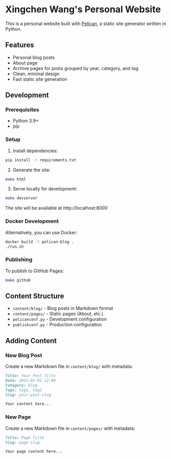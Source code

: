 # Xingchen Wang's Personal Website

This is a personal website built with [Pelican](https://getpelican.com/), a static site generator written in Python.

## Features

- Personal blog posts
- About page
- Archive pages for posts grouped by year, category, and tag
- Clean, minimal design
- Fast static site generation

## Development

### Prerequisites

- Python 3.9+
- pip

### Setup

1. Install dependencies:
```bash
pip install -r requirements.txt
```

2. Generate the site:
```bash
make html
```

3. Serve locally for development:
```bash
make devserver
```

The site will be available at http://localhost:8000

### Docker Development

Alternatively, you can use Docker:

```bash
docker build -t pelican-blog .
./run.sh
```

### Publishing

To publish to GitHub Pages:

```bash
make github
```

## Content Structure

- `content/blog/` - Blog posts in Markdown format
- `content/pages/` - Static pages (About, etc.)
- `pelicanconf.py` - Development configuration
- `publishconf.py` - Production configuration

## Adding Content

### New Blog Post

Create a new Markdown file in `content/blog/` with metadata:

```markdown
Title: Your Post Title
Date: 2025-01-01 12:00
Category: blog
Tags: tag1, tag2
Slug: your-post-slug

Your content here...
```

### New Page

Create a new Markdown file in `content/pages/` with metadata:

```markdown
Title: Page Title
Slug: page-slug

Your page content here...
```
